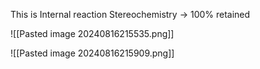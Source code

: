This is Internal reaction 
Stereochemistry -> 100% retained 


![[Pasted image 20240816215535.png]]

![[Pasted image 20240816215909.png]]